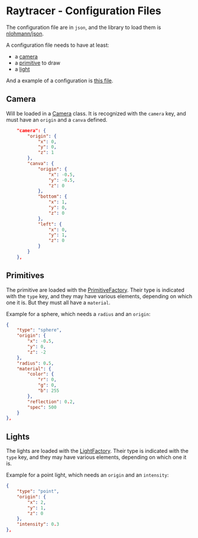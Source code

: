 # Raytracer - Configuration Files

The configuration file are in `json`, and the library to load them is [nlohmann/json](https://github.com/nlohmann/json/tree/v3.11.2).

A configuration file needs to have at least:
* a [camera](#Camera)
* a [primitive](#Primitives) to draw
* a [light](#Lights)

And a example of a configuration is [this file](https://github.com/Lukacms/Raytracer/blob/main/assets/configs/test.json).

## Camera
Will be loaded in a [Camera](https://github.com/Lukacms/Raytracer/blob/main/Core/include/raytracer/Camera.hh) class.
It is recognized with the `camera` key, and must have an `origin` and a `canva` defined.
```json
    "camera": {
        "origin": {
            "x": 0,
            "y": 0,
            "z": 1
        },
        "canva": {
            "origin": {
                "x": -0.5,
                "y": -0.5,
                "z": 0
            },
            "bottom": {
                "x": 1,
                "y": 0,
                "z": 0
            },
            "left": {
                "x": 0,
                "y": 1,
                "z": 0
            }
        }
    },
```

## Primitives
The primitive are loaded with the [PrimitiveFactory](https://github.com/Lukacms/Raytracer/blob/main/Core/include/raytracer/factory/PrimitiveFactory.hpp).
Their type is indicated with the `type` key, and they may have various elements, depending on which one it is. But they must all have a `material`.

Example for a sphere, which needs a `radius` and an `origin`:
```json
{
    "type": "sphere",
    "origin": {
        "x": -0.5,
        "y": 0,
        "z": -2
    },
    "radius": 0.5,
    "material": {
        "color": {
            "r": 0,
            "g": 0,
            "b": 255
        },
        "reflection": 0.2,
        "spec": 500
    }
},
```

## Lights
The lights are loaded with the [LightFactory](https://github.com/Lukacms/Raytracer/blob/main/Core/include/raytracer/factory/LightFactory.hpp).
Their type is indicated with the `type` key, and they may have various elements, depending on which one it is.

Example for a point light, which needs an `origin` and an `intensity`:
```json
{
    "type": "point",
    "origin": {
        "x": 2,
        "y": 1,
        "z": 0
    },
    "intensity": 0.3
},
```
